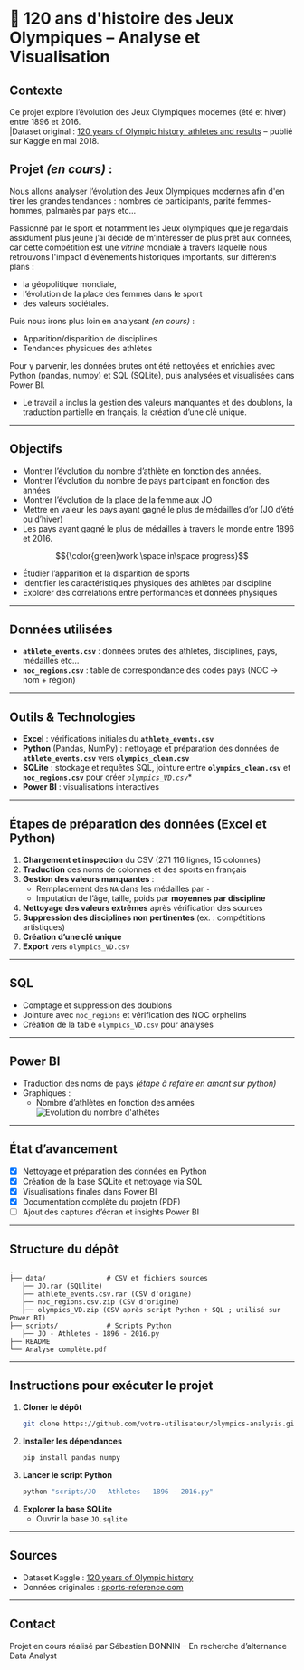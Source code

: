 # 🏅 120 ans d'histoire des Jeux Olympiques – Analyse et Visualisation

## Contexte
Ce projet explore l’évolution des Jeux Olympiques modernes (été et hiver) entre 1896 et 2016.  
   |Dataset original : [120 years of Olympic history: athletes and results](https://www.kaggle.com/datasets/heesoo37/120-years-of-olympic-history-athletes-and-results) – publié sur Kaggle en mai 2018.

## Projet _(en cours)_ : 
Nous allons analyser l’évolution des Jeux Olympiques modernes afin d'en tirer les grandes tendances : nombres de participants, parité femmes-hommes, palmarès par pays etc...   

Passionné par le sport et notamment les Jeux olympiques que je regardais assidument plus jeune j’ai décidé de m’intéresser de plus prêt aux données, car cette compétition est une _vitrine_ mondiale à travers laquelle nous retrouvons l'impact d'évènements historiques importants, sur différents plans : 
   - la géopolitique mondiale, 
   - l’évolution de la place des femmes dans le sport 
   - des valeurs sociétales. 

Puis nous irons plus loin en analysant _(en cours)_ :
- Apparition/disparition de disciplines  
- Tendances physiques des athlètes

Pour y parvenir, les données brutes ont été nettoyées et enrichies avec Python (pandas, numpy) et SQL (SQLite), puis analysées et visualisées dans Power BI. 
   - Le travail a inclus la gestion des valeurs manquantes et des doublons, la traduction partielle en français, la création d’une clé unique.
   
---

## Objectifs
- Montrer l’évolution du nombre d’athlète en fonction des années.
- Montrer l’évolution du nombre de pays participant en fonction des années
- Montrer l’évolution de la place de la femme aux JO
- Mettre en valeur les pays ayant gagné le plus de médailles d’or (JO d’été ou d’hiver)
- Les pays ayant gagné le plus de médailles à travers le monde entre 1896 et 2016.

$${\color{green}work \space in\space  progress}$$
- Étudier l’apparition et la disparition de sports
- Identifier les caractéristiques physiques des athlètes par discipline
- Explorer des corrélations entre performances et données physiques

---

## Données utilisées
- **`athlete_events.csv`** : données brutes des athlètes, disciplines, pays, médailles etc...
- **`noc_regions.csv`** : table de correspondance des codes pays (NOC → nom + région)

---

## Outils & Technologies
- **Excel** : vérifications initiales du **`athlete_events.csv`**
- **Python** (Pandas, NumPy) : nettoyage et préparation des données de **`athlete_events.csv`** vers **`olympics_clean.csv`**
- **SQLite** : stockage et requêtes SQL, jointure entre **`olympics_clean.csv`** et **`noc_regions.csv`** pour créer *`olympics_VD.csv`**
- **Power BI** : visualisations interactives

---

## Étapes de préparation des données (Excel et Python)
1. **Chargement et inspection** du CSV (271 116 lignes, 15 colonnes)
2. **Traduction** des noms de colonnes et des sports en français
3. **Gestion des valeurs manquantes** :
   - Remplacement des `NA` dans les médailles par `-`
   - Imputation de l’âge, taille, poids par **moyennes par discipline**
4. **Nettoyage des valeurs extrêmes** après vérification des sources
5. **Suppression des disciplines non pertinentes** (ex. : compétitions artistiques)
6. **Création d’une clé unique**
7. **Export** vers `olympics_VD.csv` 

---

## SQL
- Comptage et suppression des doublons
- Jointure avec `noc_regions` et vérification des NOC orphelins
- Création de la table  `olympics_VD.csv` pour analyses

---

## Power BI
- Traduction des noms de pays  _(étape à refaire en amont sur python)_
- Graphiques :
  - Nombre d’athlètes en fonction des années
 ![Evolution du nombre d'athètes](file:///C:/Users/Sebas/Pictures/Screenshots/Capture%20d'%C3%A9cran%202025-08-15%20144511.png "Titre de l'image")


---

## État d’avancement
- [x] Nettoyage et préparation des données en Python
- [x] Création de la base SQLite et nettoyage via SQL
- [x] Visualisations finales dans Power BI
- [x] Documentation complète du projetn (PDF)
- [ ] Ajout des captures d’écran et insights Power BI

---

## Structure du dépôt
```
.
├── data/               # CSV et fichiers sources
   ├── JO.rar (SQLlite)
   ├── athlete_events.csv.rar (CSV d'origine)
   ├── noc_regions.csv.zip (CSV d'origine)
   ├── olympics_VD.zip (CSV après script Python + SQL ; utilisé sur Power BI)
├── scripts/            # Scripts Python
   ├── JO - Athletes - 1896 - 2016.py
├── README
└── Analyse complète.pdf

```

---

## Instructions pour exécuter le projet
1. **Cloner le dépôt**
   ```bash
   git clone https://github.com/votre-utilisateur/olympics-analysis.git
   ```
2. **Installer les dépendances**
   ```bash
   pip install pandas numpy
   ```
3. **Lancer le script Python**
   ```bash
   python "scripts/JO - Athletes - 1896 - 2016.py"
   ```
4. **Explorer la base SQLite**
   - Ouvrir la base `JO.sqlite` 

---

## Sources
- Dataset Kaggle : [120 years of Olympic history](https://www.kaggle.com/datasets/heesoo37/120-years-of-olympic-history-athletes-and-results)
- Données originales : [sports-reference.com](https://www.sports-reference.com)

---

## Contact
Projet en cours réalisé par Sébastien BONNIN – En recherche d’alternance Data Analyst  
